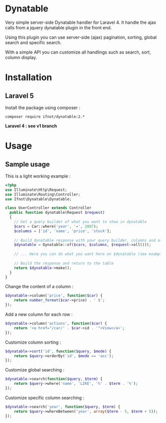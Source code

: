 # Dynatable
Very simple server-side Dynatable handler for Laravel 4. It handle the ajax calls from a jquery dynatable plugin in the front end.

Using this plugin you can use server-side (ajax) pagination, sorting, global search and specific search.

With a simple API you can customize all handlings such as search, sort, column display.

# Installation

## Laravel 5

Install the package using composer :

    composer require ifnot/dynatable:2.*

**Laravel 4 : see v1 branch**

# Usage

## Sample usage

This is a light working example :

```php
<?php
use Illuminate\Http\Request;
use Illuminate\Routing\Controller;
use Ifnot\Dynatable\Dynatable;

class UserController extends Controller
  public function dynatable(Request $request)
  {
    // Get a query builder of what you want to show in dynatable
    $cars = Car::where('year', '=', 2007);
    $columns = ['id', 'name', 'price', 'stock'];
    
    // Build dynatable response with your query builder, columns and all input from dynatable font end javascript
    $dynatable = Dynatable::of($cars, $columns, $request->all()));
    
    // ... Here you can do what you want here on $dynatable (see example below)
    
    // Build the response and return to the table
    return $dynatable->make();
  }
}
```

Change the content of a column :

```php
$dynatable->column('price', function($car) {
    return number_format($car->price) . ' $';
});
```

Add a new column for each row :
```php
$dynatable->column('actions', function($car) {
    return '<a href="/car/' . $car->id . '">View</a>';
});
```

Customize column sorting :
```php
$dynatable->sort('id', function($query, $mode) {
    return $query->orderBy('id', $mode == 'asc');
});
```

Customize global searching :
```php
$dynatable->search(function($query, $term) {
    return $query->where('name', 'LIKE', '%' . $term . '%');
});
```

Customize specific column searching :
```php
$dynatable->search('year', function($query, $term) {
    return $query->whereBetween('year', array($term - 5, $term + 5));
});
```
